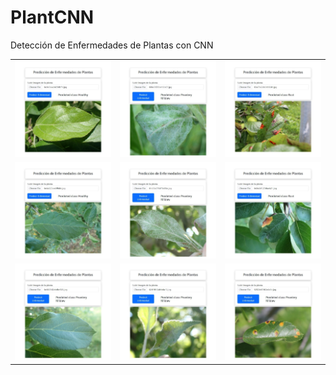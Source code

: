 # PlantCNN
Detección de Enfermedades de Plantas con CNN

<table>
  <tr>
    <td><img src="images/healthy.jpeg" alt="Healthy Plant 1" style="width: 100%; max-width: 350px;" /></td>
    <td><img src="images/powdery.jpeg" alt="Powdery Plant 1" style="width: 100%; max-width: 350px;" /></td>
    <td><img src="images/rust.jpeg" alt="Rust Plant 1" style="width: 100%; max-width: 350px;" /></td>
  </tr>
  <tr>
    <td><img src="images/healthy2.jpeg" alt="Healthy Plant 2" style="width: 100%; max-width: 350px;" /></td>
    <td><img src="images/powdery2.jpeg" alt="Powdery Plant 2" style="width: 100%; max-width: 350px;" /></td>
    <td><img src="images/rust2.jpeg" alt="Rust Plant 2" style="width: 100%; max-width: 350px;" /></td>
  </tr>
  <tr>
    <td><img src="images/healthy3.jpeg" alt="Healthy Plant 3" style="width: 100%; max-width: 350px;" /></td>
    <td><img src="images/powdery3.jpeg" alt="Powdery Plant 3" style="width: 100%; max-width: 350px;" /></td>
    <td><img src="images/rust3.jpeg" alt="Rust Plant 3" style="width: 100%; max-width: 350px;" /></td>
  </tr>
</table>